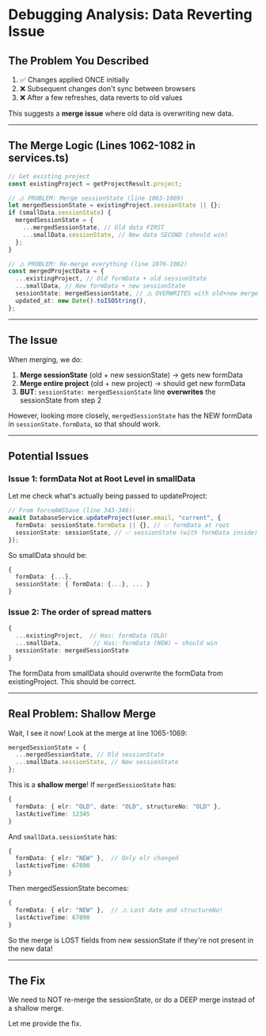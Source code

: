 # Debugging Analysis: Data Reverting Issue

## The Problem You Described

1. ✅ Changes applied ONCE initially
2. ❌ Subsequent changes don't sync between browsers
3. ❌ After a few refreshes, data reverts to old values

This suggests a **merge issue** where old data is overwriting new data.

---

## The Merge Logic (Lines 1062-1082 in services.ts)

```typescript
// Get existing project
const existingProject = getProjectResult.project;

// ⚠️ PROBLEM: Merge sessionState (line 1063-1069)
let mergedSessionState = existingProject.sessionState || {};
if (smallData.sessionState) {
  mergedSessionState = {
    ...mergedSessionState, // Old data FIRST
    ...smallData.sessionState, // New data SECOND (should win)
  };
}

// ⚠️ PROBLEM: Re-merge everything (line 1076-1082)
const mergedProjectData = {
  ...existingProject, // Old formData + old sessionState
  ...smallData, // New formData + new sessionState
  sessionState: mergedSessionState, // ⚠️ OVERWRITES with old+new merge
  updated_at: new Date().toISOString(),
};
```

---

## The Issue

When merging, we do:

1. **Merge sessionState** (old + new sessionState) → gets new formData
2. **Merge entire project** (old + new project) → should get new formData
3. **BUT**: `sessionState: mergedSessionState` line **overwrites** the sessionState from step 2

However, looking more closely, `mergedSessionState` has the NEW formData in `sessionState.formData`, so that should work.

---

## Potential Issues

### Issue 1: formData Not at Root Level in smallData

Let me check what's actually being passed to updateProject:

```typescript
// From forceAWSSave (line 343-346):
await DatabaseService.updateProject(user.email, "current", {
  formData: sessionState.formData || {}, // ✅ formData at root
  sessionState: sessionState, // ✅ sessionState (with formData inside)
});
```

So smallData should be:

```typescript
{
  formData: {...},
  sessionState: { formData: {...}, ... }
}
```

### Issue 2: The order of spread matters

```typescript
{
  ...existingProject,  // Has: formData (OLD)
  ...smallData,         // Has: formData (NEW) ← should win
  sessionState: mergedSessionState
}
```

The formData from smallData should overwrite the formData from existingProject. This should be correct.

---

## Real Problem: Shallow Merge

Wait, I see it now! Look at the merge at line 1065-1069:

```typescript
mergedSessionState = {
  ...mergedSessionState, // Old sessionState
  ...smallData.sessionState, // New sessionState
};
```

This is a **shallow merge**! If `mergedSessionState` has:

```typescript
{
  formData: { elr: "OLD", date: "OLD", structureNo: "OLD" },
  lastActiveTime: 12345
}
```

And `smallData.sessionState` has:

```typescript
{
  formData: { elr: "NEW" },  // Only elr changed
  lastActiveTime: 67890
}
```

Then mergedSessionState becomes:

```typescript
{
  formData: { elr: "NEW" },  // ⚠️ Lost date and structureNo!
  lastActiveTime: 67890
}
```

So the merge is LOST fields from new sessionState if they're not present in the new data!

---

## The Fix

We need to NOT re-merge the sessionState, or do a DEEP merge instead of a shallow merge.

Let me provide the fix.
